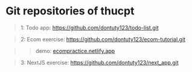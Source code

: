 # Git repositories of thucpt 

> 1: Todo app: https://github.com/dontuty123/todo-list.git

> 2: Ecom exercise: https://github.com/dontuty123/ecom-tutorial.git

>> demo: [ecompractice.netlify.app](https://ecompractice.netlify.app/)

> 3: NextJS exercise: https://github.com/dontuty123/next_app.git
